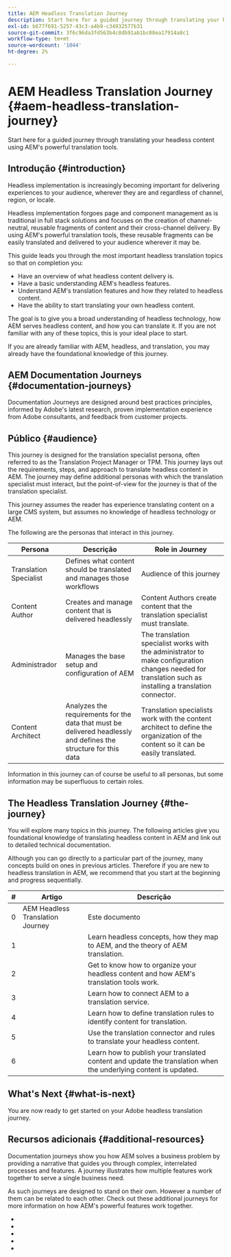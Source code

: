 ```yaml
---
title: AEM Headless Translation Journey
description: Start here for a guided journey through translating your headless content using AEM's powerful translation tools.
exl-id: b677f691-5257-43c3-a4b9-c34932577b31
source-git-commit: 3f6c96da3fd563b4c8db91ab1bc08ea17914a8c1
workflow-type: tm+mt
source-wordcount: '1044'
ht-degree: 2%

---
```


# AEM Headless Translation Journey {#aem-headless-translation-journey}

Start here for a guided journey through translating your headless content using AEM&#39;s powerful translation tools.

## Introdução {#introduction}

Headless implementation is increasingly becoming important for delivering experiences to your audience, wherever they are and regardless of channel, region, or locale.

Headless implementation forgoes page and component management as is traditional in full stack solutions and focuses on the creation of channel-neutral, reusable fragments of content and their cross-channel delivery. By using AEM&#39;s powerful translation tools, these reusable fragments can be easily translated and delivered to your audience wherever it may be.

This guide leads you through the most important headless translation topics so that on completion you:

* Have an overview of what headless content delivery is.
* Have a basic understanding AEM&#39;s headless features.
* Understand AEM&#39;s translation features and how they related to headless content.
* Have the ability to start translating your own headless content.

The goal is to give you a broad understanding of headless technology, how AEM serves headless content, and how you can translate it. If you are not familiar with any of these topics, this is your ideal place to start.

If you are already familiar with AEM, headless, and translation, you may already have the foundational knowledge of this journey. [](#additional-resources)

## AEM Documentation Journeys {#documentation-journeys}

[](/help/journey-documentation/documentation-journeys.md)

Documentation Journeys are designed around best practices principles, informed by Adobe&#39;s latest research, proven implementation experience from Adobe consultants, and feedback from customer projects.

[](/help/journey-documentation/documentation-journeys.md)

## Público {#audience}

This journey is designed for the translation specialist persona, often referred to as the Translation Project Manager or TPM. This journey lays out the requirements, steps, and approach to translate headless content in AEM. The journey may define additional personas with which the translation specialist must interact, but the point-of-view for the journey is that of the translation specialist.

This journey assumes the reader has experience translating content on a large CMS system, but assumes no knowledge of headless technology or AEM.

The following are the personas that interact in this journey.

| Persona | Descrição | Role in Journey |
|---|---|---|
| Translation Specialist | Defines what content should be translated and manages those workflows | Audience of this journey |
| Content Author | Creates and manage content that is delivered headlessly | Content Authors create content that the translation specialist must translate. |
| Administrador | Manages the base setup and configuration of AEM | The translation specialist works with the administrator to make configuration changes needed for translation such as installing a translation connector. |
| Content Architect | Analyzes the requirements for the data that must be delivered headlessly and defines the structure for this data | Translation specialists work with the content architect to define the organization of the content so it can be easily translated. |

Information in this journey can of course be useful to all personas, but some information may be superfluous to certain roles. [](/help/journey-documentation/documentation-journeys.md#journeys)

## The Headless Translation Journey {#the-journey}

You will explore many topics in this journey. The following articles give you foundational knowledge of translating headless content in AEM and link out to detailed technical documentation.

Although you can go directly to a particular part of the journey, many concepts build on ones in previous articles. Therefore if you are new to headless translation in AEM, we recommend that you start at the beginning and progress sequentially.

| # | Artigo | Descrição |
|---|---|---|
| 0 | AEM Headless Translation Journey | Este documento |
| 1 | [](learn-about.md) | Learn headless concepts, how they map to AEM, and the theory of AEM translation. |
| 2 | [](getting-started.md) | Get to know how to organize your headless content and how AEM&#39;s translation tools work. |
| 3 | [](configure-connector.md) | Learn how to connect AEM to a translation service. |
| 4 | [](translation-rules.md) | Learn how to define translation rules to identify content for translation. |
| 5 | [](translate-content.md) | Use the translation connector and rules to translate your headless content. |
| 6 | [](publish-content.md) | Learn how to publish your translated content and update the translation when the underlying content is updated. |

## What&#39;s Next {#what-is-next}

You are now ready to get started on your Adobe headless translation journey. [](learn-about.md)

## Recursos adicionais {#additional-resources}

Documentation journeys show you how AEM solves a business problem by providing a narrative that guides you through complex, interrelated processes and features. A journey illustrates how multiple features work together to serve a single business need.

As such journeys are designed to stand on their own. However a number of them can be related to each other. Check out these additional journeys for more information on how AEM&#39;s powerful features work together.

* [](/help/journey-headless/author/overview.md)
* [](/help/journey-headless/architect/overview.md)
* [](/help/journey-headless/developer/overview.md)
* [](https://experienceleague.adobe.com/docs/experience-manager-cloud-service.html?lang=pt-BR)
* [](https://experienceleague.adobe.com/docs/experience-manager-learn/getting-started-with-aem-headless/overview.html)
